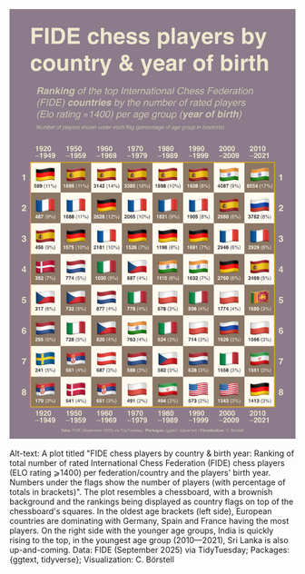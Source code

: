 ![](fide_ratings.png)

Alt-text: A plot titled "FIDE chess players by country & birth year: Ranking of total number of rated International Chess Federation (FIDE) chess players (ELO rating ⩾1400) per federation/country and the players' birth year. Numbers under the flags show the number of players (with percentage of totals in brackets)". The plot resembles a chessboard, with a brownish background and the rankings being displayed as country flags on top of the chessboard's squares. In the oldest age brackets (left side), European countries are dominating with Germany, Spain and France having the most players. On the right side with the younger age groups, India is quickly rising to the top, in the youngest age group (2010—2021), Sri Lanka is also up-and-coming. Data: FIDE (September 2025) via TidyTuesday; Packages: {ggtext, tidyverse}; Visualization: C. Börstell
